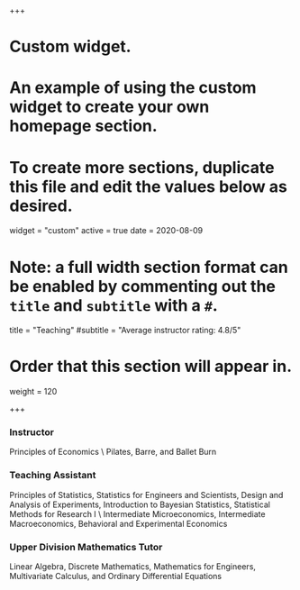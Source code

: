 +++
# Custom widget.
# An example of using the custom widget to create your own homepage section.
# To create more sections, duplicate this file and edit the values below as desired.
widget = "custom"
active = true
date = 2020-08-09

# Note: a full width section format can be enabled by commenting out the `title` and `subtitle` with a `#`.
title = "Teaching"
#subtitle = "Average instructor rating: 4.8/5"

# Order that this section will appear in.
weight = 120

+++

### Instructor
Principles of Economics \\
Pilates, Barre, and Ballet Burn

### Teaching Assistant
Principles of Statistics, Statistics for Engineers and Scientists, Design and Analysis of Experiments, Introduction to Bayesian Statistics, Statistical Methods for Research I \\
Intermediate Microeconomics, Intermediate Macroeconomics, Behavioral and Experimental Economics

### Upper Division Mathematics Tutor 
Linear Algebra, Discrete Mathematics, Mathematics for Engineers, Multivariate Calculus, and Ordinary Differential  Equations
